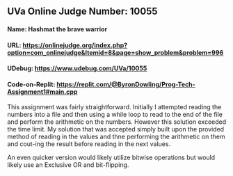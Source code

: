 ## UVa Online Judge Number: 10055
#### Name: Hashmat the brave warrior
#### URL: https://onlinejudge.org/index.php?option=com_onlinejudge&Itemid=8&page=show_problem&problem=996
#### UDebug: https://www.udebug.com/UVa/10055
#### Code-on-Replit: https://replit.com/@ByronDowling/Prog-Tech-Assignment1#main.cpp

This assignment was fairly straightforward. Initially I attempted reading the numbers into a file and then using a while loop to read to the end of the file and perform the arithmetic on the numbers. However this solution exceeded the time limit. My solution that was accepted simply built upon the provided method of reading in the values and thne performing the arithmetic on them and cout-ing the result before reading in the next values.

An even quicker version would likely utilize bitwise operations but would likely use an Exclusive OR and bit-flipping.
